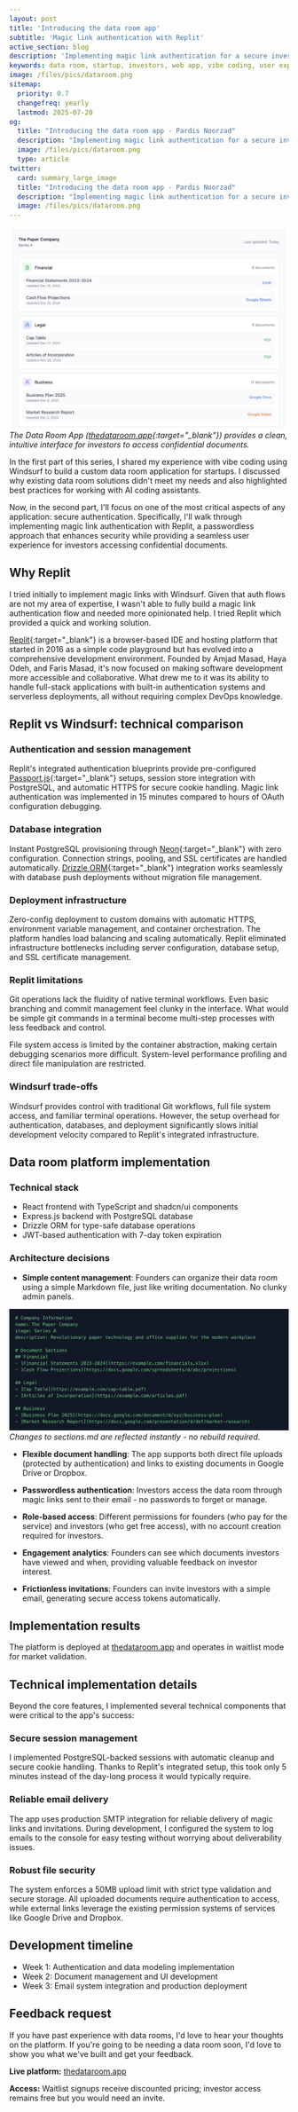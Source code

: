 ```yaml
---
layout: post
title: 'Introducing the data room app'
subtitle: 'Magic link authentication with Replit'
active_section: blog
description: 'Implementing magic link authentication for a secure investor data room'
keywords: data room, startup, investors, web app, vibe coding, user experience, next.js, mongodb, authentication, magic link, replit
image: /files/pics/dataroom.png
sitemap:
  priority: 0.7
  changefreq: yearly
  lastmod: 2025-07-20
og:
  title: "Introducing the data room app - Pardis Noorzad"
  description: "Implementing magic link authentication for a secure investor data room"
  image: /files/pics/dataroom.png
  type: article
twitter:
  card: summary_large_image
  title: "Introducing the data room app - Pardis Noorzad"
  description: "Implementing magic link authentication for a secure investor data room"
  image: /files/pics/dataroom.png
---
```


![Data room app main interface](/files/pics/dataroom.png)
*The Data Room App ([thedataroom.app](https://thedataroom.app){:target="_blank"}) provides a clean, intuitive interface for investors to access confidential documents.*

In the first part of this series, I shared my experience with vibe coding using Windsurf to build a custom data room application for startups. I discussed why existing data room solutions didn't meet my needs and also highlighted best practices for working with AI coding assistants.

Now, in the second part, I'll focus on one of the most critical aspects of any application: secure authentication. Specifically, I'll walk through implementing magic link authentication with Replit, a passwordless approach that enhances security while providing a seamless user experience for investors accessing confidential documents.

## Why Replit

I tried initially to implement magic links with Windsurf. Given that auth flows are not my area of expertise, I wasn't able to fully build a magic link authentication flow and needed more opinionated help. I tried Replit which provided a quick and working solution.

[Replit](https://replit.com){:target="_blank"} is a browser-based IDE and hosting platform that started in 2016 as a simple code playground but has evolved into a comprehensive development environment. Founded by Amjad Masad, Haya Odeh, and Faris Masad, it's now focused on making software development more accessible and collaborative. What drew me to it was its ability to handle full-stack applications with built-in authentication systems and serverless deployments, all without requiring complex DevOps knowledge.

## Replit vs Windsurf: technical comparison

### Authentication and session management

Replit's integrated authentication blueprints provide pre-configured [Passport.js](https://www.passportjs.org/){:target="_blank"} setups, session store integration with PostgreSQL, and automatic HTTPS for secure cookie handling. Magic link authentication was implemented in 15 minutes compared to hours of OAuth configuration debugging.

### Database integration

Instant PostgreSQL provisioning through [Neon](https://neon.tech){:target="_blank"} with zero configuration. Connection strings, pooling, and SSL certificates are handled automatically. [Drizzle ORM](https://drizzleorm.com){:target="_blank"} integration works seamlessly with database push deployments without migration file management.

### Deployment infrastructure

Zero-config deployment to custom domains with automatic HTTPS, environment variable management, and container orchestration. The platform handles load balancing and scaling automatically. Replit eliminated infrastructure bottlenecks including server configuration, database setup, and SSL certificate management.

### Replit limitations

Git operations lack the fluidity of native terminal workflows. Even basic branching and commit management feel clunky in the interface. What would be simple git commands in a terminal become multi-step processes with less feedback and control.

File system access is limited by the container abstraction, making certain debugging scenarios more difficult. System-level performance profiling and direct file manipulation are restricted.

### Windsurf trade-offs

Windsurf provides control with traditional Git workflows, full file system access, and familiar terminal operations. However, the setup overhead for authentication, databases, and deployment significantly slows initial development velocity compared to Replit's integrated infrastructure.

## Data room platform implementation

### Technical stack
- React frontend with TypeScript and shadcn/ui components
- Express.js backend with PostgreSQL database
- Drizzle ORM for type-safe database operations
- JWT-based authentication with 7-day token expiration

### Architecture decisions

- **Simple content management**: Founders can organize their data room using a simple Markdown file, just like writing documentation. No clunky admin panels.

![Document sections in the data room](/files/pics/sections.png)
*Changes to sections.md are reflected instantly - no rebuild required.*

- **Flexible document handling**: The app supports both direct file uploads (protected by authentication) and links to existing documents in Google Drive or Dropbox.

- **Passwordless authentication**: Investors access the data room through magic links sent to their email - no passwords to forget or manage.

- **Role-based access**: Different permissions for founders (who pay for the service) and investors (who get free access), with no account creation required for investors.

- **Engagement analytics**: Founders can see which documents investors have viewed and when, providing valuable feedback on investor interest.

- **Frictionless invitations**: Founders can invite investors with a simple email, generating secure access tokens automatically.

## Implementation results

The platform is deployed at [thedataroom.app](https://thedataroom.app) and operates in waitlist mode for market validation.

## Technical implementation details

Beyond the core features, I implemented several technical components that were critical to the app's success:

### Secure session management

I implemented PostgreSQL-backed sessions with automatic cleanup and secure cookie handling. Thanks to Replit's integrated setup, this took only 5 minutes instead of the day-long process it would typically require.

### Reliable email delivery

The app uses production SMTP integration for reliable delivery of magic links and invitations. During development, I configured the system to log emails to the console for easy testing without worrying about deliverability issues.

### Robust file security

The system enforces a 50MB upload limit with strict type validation and secure storage. All uploaded documents require authentication to access, while external links leverage the existing permission systems of services like Google Drive and Dropbox.

## Development timeline

- Week 1: Authentication and data modeling implementation
- Week 2: Document management and UI development
- Week 3: Email system integration and production deployment

## Feedback request

If you have past experience with data rooms, I'd love to hear your thoughts on the platform. If you're going to be needing a data room soon, I'd love to show you what we've built and get your feedback.

**Live platform:** [thedataroom.app](https://thedataroom.app)

**Access:** Waitlist signups receive discounted pricing; investor access remains free but you would need an invite.